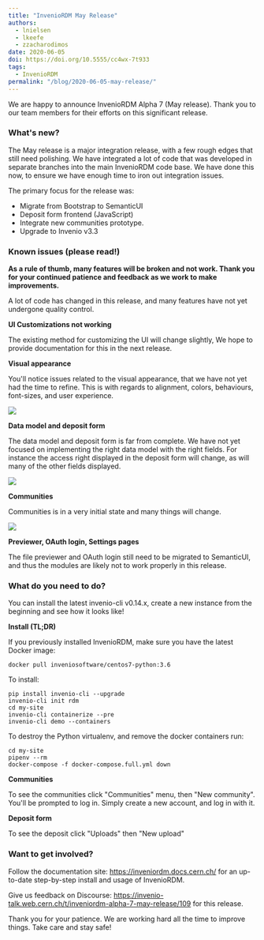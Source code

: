 ```yaml
---
title: "InvenioRDM May Release"
authors: 
  - lnielsen
  - lkeefe
  - zzacharodimos
date: 2020-06-05
doi: https://doi.org/10.5555/cc4wx-7t933
tags: 
  - InvenioRDM
permalink: "/blog/2020-06-05-may-release/"
---
```


We are happy to announce InvenioRDM Alpha 7 (May release). Thank you to our team members for their efforts on this significant release.

### What's new?

The May release is a major integration release, with a few rough edges that still need polishing.
We have integrated a lot of code that was developed in separate branches into the main InvenioRDM
code base. We have done this now, to ensure we have enough time to iron out integration issues.

The primary focus for the release was:

- Migrate from Bootstrap to SemanticUI
- Deposit form frontend (JavaScript)
- Integrate new communities prototype.
- Upgrade to Invenio v3.3

### Known issues (please read!)

**As a rule of thumb, many features will be broken and not work. Thank you for your continued
patience and feedback as we work to make improvements.**

A lot of code has changed in this release, and many features have not yet undergone quality control.

**UI Customizations not working**

The existing method for customizing the UI will change slightly, We hope to provide documentation for this in the next release.

**Visual appearance**

You'll notice issues related to the visual appearance, that we have not yet had the time to refine.
This is with regards to alignment, colors, behaviours, font-sizes, and user experience.

![](/assets/images/blog-posts/frontpage.png)

**Data model and deposit form**

The data model and deposit form is far from complete. We have not yet focused on implementing
the right data model with the right fields. For instance the access right displayed in the deposit
form will change, as will many of the other fields displayed.

![](/assets/images/blog-posts/deposit.png)

**Communities**

Communities is in a very initial state and many things will change.

![](/assets/images/blog-posts/communities.png)

**Previewer, OAuth login, Settings pages**

The file previewer and OAuth login still need to be migrated to SemanticUI, and thus
the modules are likely not to work properly in this release.


### What do you need to do?

You can install the latest invenio-cli v0.14.x, create a new instance from the beginning and see how it looks like!

**Install (TL;DR)**

If you previously installed InvenioRDM, make sure you have the latest Docker image:

```
docker pull inveniosoftware/centos7-python:3.6
```

To install:

```
pip install invenio-cli --upgrade
invenio-cli init rdm
cd my-site
invenio-cli containerize --pre
invenio-cli demo --containers
```

To destroy the Python virtualenv, and remove the docker containers run:

```
cd my-site
pipenv --rm
docker-compose -f docker-compose.full.yml down
```

**Communities**

To see the communities click "Communities" menu, then "New community". You'll be prompted to log in. Simply create a new account, and log in with it.

**Deposit form**

To see the deposit click "Uploads" then "New upload"


### Want to get involved?

Follow the documentation site: https://inveniordm.docs.cern.ch/ for an up-to-date
step-by-step install and usage of InvenioRDM.

Give us feedback on Discourse: https://invenio-talk.web.cern.ch/t/inveniordm-alpha-7-may-release/109 for this release.


Thank you for your patience. We are working hard all the time to improve things. Take care and stay safe!